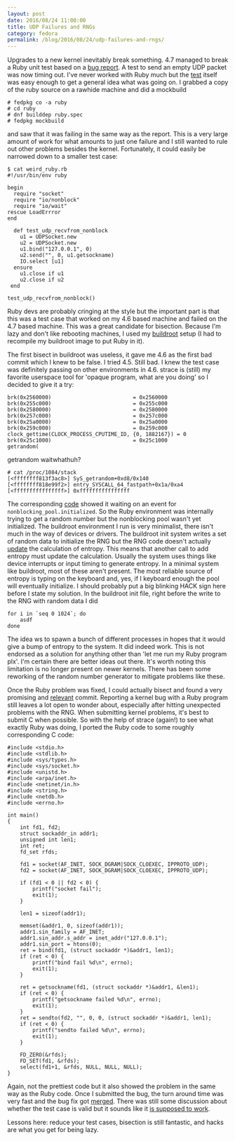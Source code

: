 ```yaml
---
layout: post
date: 2016/08/24 11:00:00
title: UDP Failures and RNGs
category: fedora
permalink: /blog/2016/08/24/udp-failures-and-rngs/
---
```

Upgrades to a new kernel inevitably break something. 4.7 managed to break a
Ruby unit test based on a [bug report](https://bugzilla.redhat.com/show_bug.cgi?id=1365940).
A test to send an empty UDP packet was now timing out. I've never worked with
Ruby much but the [test](https://github.com/ruby/ruby/blob/trunk/test/socket/test_nonblock.rb#L106)
itself was easy enough to get a general idea what was going on. I grabbed a copy
of the ruby source on a rawhide machine and did a mockbuild

	# fedpkg co -a ruby
	# cd ruby
	# dnf builddep ruby.spec
	# fedpkg mockbuild

and saw that it was failing in the same way as the report. This is a very large
amount of work for what amounts to just one failure and I still wanted to rule
out other problems besides the kernel. Fortunately, it could easily be narrowed
down to a smaller test case:

	$ cat weird_ruby.rb
	#!/usr/bin/env ruby

	begin
	  require "socket"
	  require "io/nonblock"
	  require "io/wait"
	rescue LoadErrror
	end

	  def test_udp_recvfrom_nonblock
	    u1 = UDPSocket.new
	    u2 = UDPSocket.new
	    u1.bind("127.0.0.1", 0)
	    u2.send("", 0, u1.getsockname)
	    IO.select [u1]
	  ensure
	    u1.close if u1
	    u2.close if u2
	 end

	test_udp_recvfrom_nonblock()

Ruby devs are probably cringing at the style but the important part is that
this was a test case that worked on my 4.6 based machine and failed on the 4.7
based machine. This was a great candidate for bisection. Because I'm lazy and
don't like rebooting machines, I used my [buildroot](http://www.labbott.name/blog/2016/04/22/quick-kernel-hacking-with-qemu-+-buildroot/)
setup (I had to recompile my buildroot image to put Ruby in it).

The first bisect in buildroot was useless, it gave me 4.6 as the first bad
commit which I knew to be false. I tried 4.5. Still bad. I knew the test
case was definitely passing on other environments in 4.6. strace is (still) my
favorite userspace tool for 'opaque program, what are you doing' so I decided to
give it a try:

	brk(0x2560000)                          = 0x2560000
	brk(0x255c000)                          = 0x255c000
	brk(0x2580000)                          = 0x2580000
	brk(0x257c000)                          = 0x257c000
	brk(0x25a0000)                          = 0x25a0000
	brk(0x259c000)                          = 0x259c000
	clock_gettime(CLOCK_PROCESS_CPUTIME_ID, {0, 1882167}) = 0
	brk(0x25c1000)                          = 0x25c1000
	getrandom(

getrandom waitwhathuh?

	# cat /proc/1084/stack
	[<ffffffff813f3ac8>] SyS_getrandom+0xd8/0x140
	[<ffffffff818e99f2>] entry_SYSCALL_64_fastpath+0x1a/0xa4
	[<ffffffffffffffff>] 0xffffffffffffffff

The corresponding [code](http://lxr.free-electrons.com/source/drivers/char/random.c?v=4.6#L1601)
showed it waiting on an event for `nonblocking_pool.initialized`. So the Ruby
environment was internally trying to get a random number but the nonblocking
pool wasn't yet initialized. The buildroot environment I run is very minimalist,
there isn't much in the way of devices or drivers. The buildroot init system
writes a set of random data to initialize the RNG but the RNG code doesn't
actually [update](http://lxr.free-electrons.com/source/drivers/char/random.c#L483)
the calculation of entropy. This means that another call to add entropy must
update the calculation. Usually the system uses things like device interrupts or
input timing to generate entropy. In a minimal system like buildroot, most of
these aren't present. The most reliable source of entropy is typing on the
keyboard and, yes, if I keyboard enough the pool will eventually initialize.
I should probably put a big blinking HACK sign here before I state my solution.
In the buildroot init file, right before the write to the RNG with random data
I did

	for i in `seq 0 1024`; do
		asdf
	done

The idea ws to spawn a bunch of different processes in hopes that it would give
a bump of entropy to the system. It did indeed work. This is not endorsed as a
solution for anything other than 'let me run my Ruby program plx'. I'm certain
there are better ideas out there. It's worth noting this limitation is no
longer present on newer kernels. There has been some reworking of the random
number generator to mitigate problems like these.

Once the Ruby problem was fixed, I could actually bisect and found a very
promising and [relevant](https://git.kernel.org/cgit/linux/kernel/git/torvalds/linux.git/commit/?id=e6afc8ace6dd5cef5e812f26c72579da8806f5ac)
commit. Reporting a kernel bug with a Ruby program still leaves a lot open to
wonder about, especially after hitting unexpected problems with the RNG. When
submitting kernel problems, it's best to submit C when possible. So with the
help of strace (again!) to see what exactly Ruby was doing, I ported the Ruby
code to some roughly corresponding C code:

	#include <stdio.h>
	#include <stdlib.h>
	#include <sys/types.h>
	#include <sys/socket.h>
	#include <unistd.h>
	#include <arpa/inet.h>
	#include <netinet/in.h>
	#include <string.h>
	#include <netdb.h>
	#include <errno.h>

	int main()
	{
		int fd1, fd2;
		struct sockaddr_in addr1;
		unsigned int len1;
		int ret;
		fd_set rfds;

		fd1 = socket(AF_INET, SOCK_DGRAM|SOCK_CLOEXEC, IPPROTO_UDP);
		fd2 = socket(AF_INET, SOCK_DGRAM|SOCK_CLOEXEC, IPPROTO_UDP);

		if (fd1 < 0 || fd2 < 0) {
			printf("socket fail");
			exit(1);
		}

		len1 = sizeof(addr1);

		memset(&addr1, 0, sizeof(addr1));
		addr1.sin_family = AF_INET;
		addr1.sin_addr.s_addr = inet_addr("127.0.0.1");
		addr1.sin_port = htons(0);
		ret = bind(fd1, (struct sockaddr *)&addr1, len1);
		if (ret < 0) {
			printf("bind fail %d\n", errno);
			exit(1);
		}

		ret = getsockname(fd1, (struct sockaddr *)&addr1, &len1);
		if (ret < 0) {
			printf("getsockname failed %d\n", errno);
			exit(1);
		}
		ret = sendto(fd2, "", 0, 0, (struct sockaddr *)&addr1, len1);
		if (ret < 0) {
			printf("sendto failed %d\n", errno);
			exit(1);
		}

		FD_ZERO(&rfds);
		FD_SET(fd1, &rfds);
		select(fd1+1, &rfds, NULL, NULL, NULL);
	}

Again, not the prettiest code but it also showed the problem in the same way
as the Ruby code. Once I submitted the bug, the turn around time was very fast
and the bug fix got [merged](https://git.kernel.org/cgit/linux/kernel/git/davem/net.git/commit/?id=e83c6744e81abc93a20d0eb3b7f504a176a6126a).
There was still some discussion about whether the test case is valid but it
sounds like it [is supposed to work](http://www.mail-archive.com/netdev@vger.kernel.org/msg124654.html).

Lessons here: reduce your test cases, bisection is still fantastic, and hacks
are what you get for being lazy.
